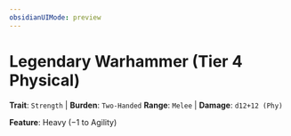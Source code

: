 ```yaml
---
obsidianUIMode: preview
---
```

# Legendary Warhammer (Tier 4 Physical)

**Trait**: `Strength` | **Burden**: `Two-Handed`
**Range**: `Melee` | **Damage**: `d12+12 (Phy)`

**Feature**: Heavy (−1 to Agility)
